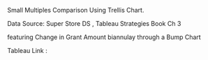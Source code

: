 Small Multiples Comparison Using Trellis Chart.

Data Source: Super Store DS , Tableau Strategies Book Ch 3

featuring Change in Grant Amount biannulay through a Bump Chart

Tableau Link : 
